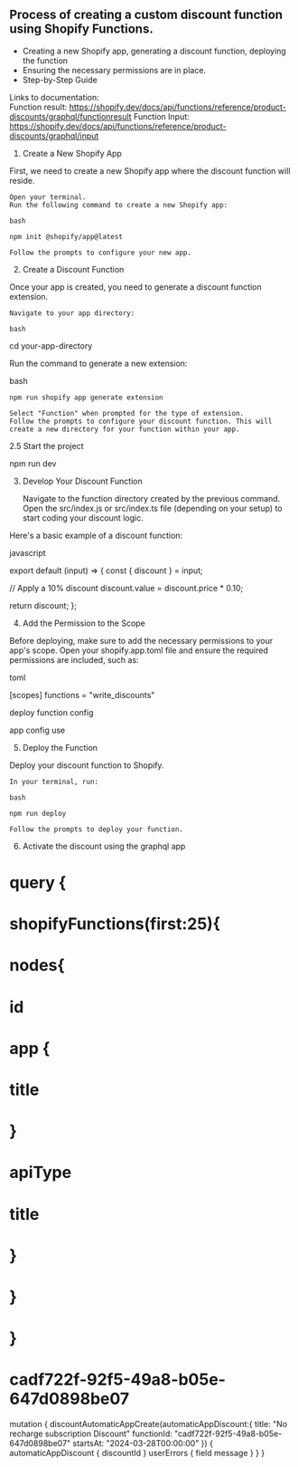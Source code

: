 ## Process of creating a custom discount function using Shopify Functions. 

* Creating a new Shopify app, generating a discount function, deploying the function 
* Ensuring the necessary permissions are in place.
* Step-by-Step Guide

Links to documentation:  
  Function result: https://shopify.dev/docs/api/functions/reference/product-discounts/graphql/functionresult
  Function Input: https://shopify.dev/docs/api/functions/reference/product-discounts/graphql/input


1. Create a New Shopify App

First, we need to create a new Shopify app where the discount function will reside.

    Open your terminal.
    Run the following command to create a new Shopify app:

    bash

    npm init @shopify/app@latest

    Follow the prompts to configure your new app.

2. Create a Discount Function

Once your app is created, you need to generate a discount function extension.

    Navigate to your app directory:

    bash

cd your-app-directory

Run the command to generate a new extension:

bash

    npm run shopify app generate extension

    Select "Function" when prompted for the type of extension.
    Follow the prompts to configure your discount function. This will create a new directory for your function within your app.

2.5 Start the project

   npm run dev

3. Develop Your Discount Function

    Navigate to the function directory created by the previous command.
    Open the src/index.js or src/index.ts file (depending on your setup) to start coding your discount logic.

Here's a basic example of a discount function:

javascript

export default (input) => {
  const { discount } = input;

  // Apply a 10% discount
  discount.value = discount.price * 0.10;

  return discount;
};

4. Add the Permission to the Scope

Before deploying, make sure to add the necessary permissions to your app's scope. Open your shopify.app.toml file and ensure the required permissions are included, such as:

toml

[scopes]
functions = "write_discounts"

deploy function config 

   app config use

5. Deploy the Function

Deploy your discount function to Shopify.

    In your terminal, run:

    bash

    npm run deploy

    Follow the prompts to deploy your function.

6. Activate the discount using the graphql app

# query {
#   shopifyFunctions(first:25){
#     nodes{
#     	id
#     	app {
#         title
#       }
#     apiType
#     title
#   	}
#   }
# }
# cadf722f-92f5-49a8-b05e-647d0898be07
mutation {
  discountAutomaticAppCreate(automaticAppDiscount:{
    title: "No recharge subscription Discount"
    functionId: "cadf722f-92f5-49a8-b05e-647d0898be07"
    startsAt: "2024-03-28T00:00:00"
  }) {
    automaticAppDiscount {
      discountId
    }
    userErrors {
      field
      message
    }
  }
}
